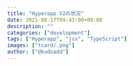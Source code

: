 ```yaml
---
title: "Hyperapp V2の状況"
date: 2021-08-17T09:43:00+09:00
description: ""
categories: ["development"]
tags: ["Hyperapp", "jsx", "TypeScript"]
images: ["tcard/.png"]
author: ["@kudoadd"]
---
```

